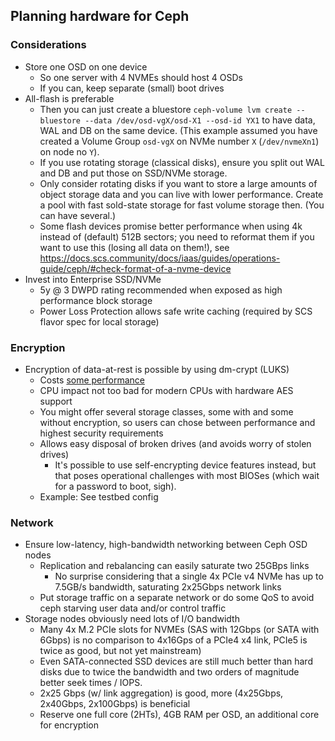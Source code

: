## Planning hardware for Ceph

### Considerations
* Store one OSD on one device
    - So one server with 4 NVMEs should host 4 OSDs
    - If you can, keep separate (small) boot drives
* All-flash is preferable
    - Then you can just create a bluestore `ceph-volume lvm create --bluestore --data /dev/osd-vgX/osd-X1 --osd-id YX1`
      to have data, WAL and DB on the same device.
      (This example assumed you have created a Volume Group `osd-vgX` on NVMe number `X` (`/dev/nvmeXn1`) on node no `Y`).
    - If you use rotating storage (classical disks), ensure you split out WAL and DB and put those on SSD/NVMe storage.
    - Only consider rotating disks if you want to store a large amounts of object storage data and you can live with
      lower performance. Create a pool with fast sold-state storage for fast volume storage then. (You can have several.)
    - Some flash devices promise better performance when using 4k instead of (default) 512B sectors; you need to reformat
      them if you want to use this (losing all data on them!), see <https://docs.scs.community/docs/iaas/guides/operations-guide/ceph/#check-format-of-a-nvme-device>
* Invest into Enterprise SSD/NVMe
    - 5y @ 3 DWPD rating recommended when exposed as high performance block storage
    - Power Loss Protection allows safe write caching (required by SCS flavor spec for local storage)

### Encryption
* Encryption of data-at-rest is possible by using dm-crypt (LUKS)
    - Costs [some performance](https://scs.community/2023/02/24/impact-of-disk-encryption/)
    - CPU impact not too bad for modern CPUs with hardware AES support
    - You might offer several storage classes, some with and some without encryption, so users can chose between
      performance and highest security requirements
    - Allows easy disposal of broken drives (and avoids worry of stolen drives)
        * It's possible to use self-encrypting device features instead, but that poses operational challenges
          with most BIOSes (which wait for a password to boot, sigh).
    - Example: See testbed config

### Network
* Ensure low-latency, high-bandwidth networking between Ceph OSD nodes
    - Replication and rebalancing can easily saturate two 25GBps links
        * No surprise considering that a single 4x PCIe v4 NVMe has up to 7.5GB/s bandwidth,
          saturating 2x25Gbps network links
    - Put storage traffic on a separate network or do some QoS to avoid ceph starving
      user data and/or control traffic
* Storage nodes obviously need lots of I/O bandwidth
    - Many 4x M.2 PCIe slots for NVMEs (SAS with 12Gbps (or SATA with 6Gbps) is no comparison
      to 4x16Gps of a PCIe4 x4 link, PCIe5 is twice as good, but not yet mainstream)
    - Even SATA-connected SSD devices are still much better than hard disks due to
      twice the bandwidth and two orders of magnitude better seek times / IOPS.
    - 2x25 Gbps (w/ link aggregation) is good, more (4x25Gbps, 2x40Gbps, 2x100Gbps) is beneficial
    - Reserve one full core (2HTs), 4GB RAM per OSD, an additional core for encryption
